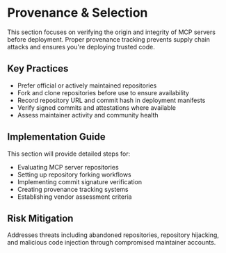 # Provenance & Selection

This section focuses on verifying the origin and integrity of MCP servers before deployment. Proper provenance tracking prevents supply chain attacks and ensures you're deploying trusted code.

## Key Practices

- Prefer official or actively maintained repositories
- Fork and clone repositories before use to ensure availability
- Record repository URL and commit hash in deployment manifests
- Verify signed commits and attestations where available
- Assess maintainer activity and community health

## Implementation Guide

This section will provide detailed steps for:
- Evaluating MCP server repositories
- Setting up repository forking workflows
- Implementing commit signature verification
- Creating provenance tracking systems
- Establishing vendor assessment criteria

## Risk Mitigation

Addresses threats including abandoned repositories, repository hijacking, and malicious code injection through compromised maintainer accounts.
